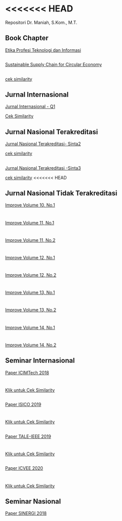 
<<<<<<< HEAD
=======
Repositori Dr. Maniah, S.Kom., M.T.

## Book Chapter

[Etika Profesi Teknologi dan Informasi](./Book%20Chapter/E-BOOK_Etika%20Profesi%20Teknologi%20dan%20Informasi_compressed.pdf)
##
[Sustainable Supply Chain for Circular Economy](./Book%20Chapter/Sustainable%20Supply%20Chain%20for%20Circular%20Economy.pdf)
##
[cek similarity](./Book%20Chapter/cek%20similarity%20sustainable%20SCM.pdf)
## Jurnal Internasional
[Jurnal Internasional - Q1](./Jurnal%20Internasional/Jurnal%20Q1%20-%20Maniah.pdf)

[Cek Similarity](./Jurnal%20Internasional/1__Paper_King_Saud-2-cek%20similarity.pdf)
## Jurnal Nasional Terakreditasi
[Jurnal Nasional Terakreditasi- Sinta2](./Jurnal%20Nasional%20Terakreditasi/Jurnal%20IJCCS%20Sinta-2.pdf)

[cek similarity](./Jurnal%20Nasional%20Terakreditasi/2__Jurnal_IJCCS_Sinta_2_Maniah-cek%20similarity.pdf)
##
[Jurnal Nasional Terakreditasi -Sinta3](./Jurnal%20Nasional%20Terakreditasi/Jurnal%20JATISI%20Sinta-3.pdf)

[cek similarity](./Jurnal%20Nasional%20Terakreditasi/3__Jurnal_JATISI_Sinta_3_Maniah-cek%20similarity.pdf)
<<<<<<< HEAD
## Jurnal Nasional Tidak Terakreditasi
[Improve Volume 10, No.1](./Jurnal%20Nasional%20Tidak%20Terakreditasi/Improve-10.1/Improve_10-1-Maniah.pdf)
#
[Improve Volume 11, No.1](./Jurnal%20Nasional%20Tidak%20Terakreditasi/Improve-11.1/Improve_11-1.pdf)
#
[Improve Volume 11, No.2](./Jurnal%20Nasional%20Tidak%20Terakreditasi/Improve-11.2/Improve%2011.2-%20Maniah.pdf)
#
[Improve Volume 12, No.1](./Jurnal%20Nasional%20Tidak%20Terakreditasi/Improve-12.1/Improve_12-1.pdf)
#
[Improve Volume 12, No.2](./Jurnal%20Nasional%20Tidak%20Terakreditasi/Improve-12.2/Improve_12-2.pdf)
#
[Improve Volume 13, No.1](./Jurnal%20Nasional%20Tidak%20Terakreditasi/Improve-13.1/Artikel_13-1.pdf)
#
[Improve Volume 13, No.2](./Jurnal%20Nasional%20Tidak%20Terakreditasi/Improve-13.2/13-2.pdf)
#
[Improve Volume 14, No.1](./Jurnal%20Nasional%20Tidak%20Terakreditasi/Improve-14.1/14-1.pdf)
#
[Improve Volume 14, No.2](./Jurnal%20Nasional%20Tidak%20Terakreditasi/Improve-14.2/14-2.pdf)

## Seminar Internasional
[Paper ICIMTech 2018](./Seminar%20Internasional/ICIMTech%202018/Paper%20ICIMTech%202018.pdf)
#
[Klik untuk Cek Similarity](./Seminar%20Internasional/ICIMTech%202018/Paper%20ICIMTech%202018.pdf)
##
[Paper ISICO 2019](./Seminar%20Internasional/ISICO%202019/Cek%20Similarity%20Paper%20ISICO%202019.pdf)
#
[Klik untuk Cek Similarity](./Seminar%20Internasional/ISICO%202019/Cek%20Similarity%20Paper%20ISICO%202019.pdf)
##
[Paper TALE-IEEE 2019](./Seminar%20Internasional/TALE_IEEE%202019/Paper%20TALE-IEEE%202019.pdf)
#
[Klik untuk Cek Similarity](./Seminar%20Internasional/TALE_IEEE%202019/Cek%20Similarity%20TALE-IEEE%202019.pdf)
##
[Paper ICVEE 2020](./Seminar%20Internasional/ICVEE%202020/Paper%20ICVEE%202020.pdf)
#
[Klik untuk Cek Similarity](./Seminar%20Internasional/ICVEE%202020/Cek%20Similarity.pdf)

## Seminar Nasional

[Paper SINERGI 2018](./Seminar%20Nasional/Paper%20SINERGI%202018.pdf)
